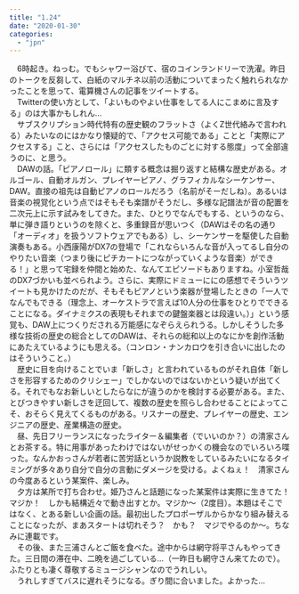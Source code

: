 ```yaml
---
title: "1.24"
date: "2020-01-30"
categories: 
  - "jpn"
---
```


　6時起き。ねっむ。でもシャワー浴びて、宿のコインランドリーで洗濯。昨日のトークを反芻して、白紙のマルチネ以前の活動についてまったく触れられなかったことを思って、電算機さんの記事をツイートする。  
　Twitterの使い方として、「よいものやよい仕事をしてる人にこまめに言及する」のは大事かもしれん…  
　サブスクリプション時代特有の歴史観のフラットさ（よくZ世代絡みで言われる）みたいなのにはかなり懐疑的で、「アクセス可能である」ことと「実際にアクセスする」こと、さらには「アクセスしたものごとに対する態度」って全部違うのに、と思う。  
　DAWの話。「ピアノロール」に類する概念は掘り返すと結構な歴史がある。オルゴール、自動オルガン、プレイヤーピアノ、グラフィカルなシーケンサー、DAW。直接の祖先は自動ピアノのロールだろう（名前がそーだしね）。あるいは音楽の視覚化という点ではそもそも楽譜がそうだし、多様な記譜法が音の配置を二次元上に示す試みをしてきた。また、ひとりでなんでもする、というのなら、単に弾き語りというのを除くと、多重録音が思いつく（DAWはその名の通り「オーディオ」を扱うソフトウェアでもある）し、シーケンサーを駆使した自動演奏もある。小西康陽がDX7の登場で「これならいろんな音が入ってるし自分のやりたい音楽（つまり後にピチカートにつながっていくような音楽）ができる！」と思って宅録を仲間と始めた、なんてエピソードもありますね。小室哲哉のDX7づかいも並べられよう。さらに、実際にドミューににの感想でそういうツイートも見かけたのだが、そもそもピアノという楽器が登場したときの「一人でなんでもできる（理念上、オーケストラで言えば10人分の仕事をひとりでできることになる。ダイナミクスの表現もそれまでの鍵盤楽器とは段違い。）」という感覚も、DAW上につくりだされる万能感になぞらえられうる。しかしそうした多様な技術の歴史の総合としてのDAWは、それらの総和以上のなにかを創作活動にあたえているようにも思える。（コンロン・ナンカロウを引き合いに出したのはそういうこと。）  
　歴史に目を向けることでいま「新しさ」と言われているものがそれ自体「新しさを形容するためのクリシェー」でしかないのではないかという疑いが出てくる。それでもなお新しいとしたらなにが違うのかを検討する必要がある。また、とびつきやすい新しさを迂回して、複数の歴史を照らし合わせることによってこそ、おそらく見えてくるものがある。リスナーの歴史、プレイヤーの歴史、エンジニアの歴史、産業構造の歴史。  
　昼、先日フリーランスになったライター＆編集者（でいいのか？）の清家さんとお茶する。特に用事があったわけではないがせっかくの機会なのでいろいろ喋った。なんかおっさんが若者に苦労話というか説教をしているみたいになるタイミングが多々あり自分で自分の言動にダメージを受ける。よくねぇ！　清家さんの今度あるという某案件、楽しみ。  
　夕方は某所で打ち合わせ。姫乃さんと話題になった某案件は実際に生きてた！　マジか！　しかも結構近々で動き出すとか。マジか〜（2度目）。本題はそこではなく、とある新しい企画の話。最初出したプロポーザルからかなり組み替えることになったが、まあスタートは切れそう？　かも？　マジでやるのか～。ちなみに連載です。  
　その後、また三浦さんとご飯を食べた。途中からは網守将平さんもやってきた。三日間の滞在中、二晩を過ごしている…（一昨日も網守さん来てたので）。ふたりとも凄く尊敬するミュージシャンなのでうれしい。  
　うれしすぎてバスに遅れそうになる。ぎり間に合いました。よかった…
